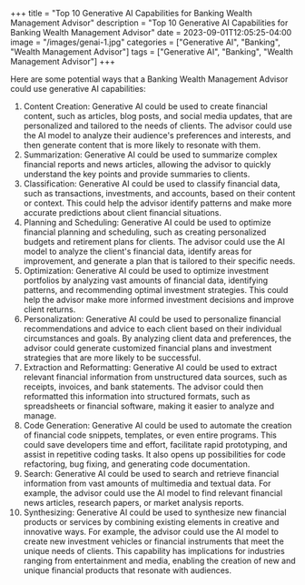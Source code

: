 +++
title = "Top 10 Generative AI Capabilities for Banking Wealth Management Advisor"
description = "Top 10 Generative AI Capabilities for Banking Wealth Management Advisor"
date = 2023-09-01T12:05:25-04:00
image = "/images/genai-1.jpg"
categories = ["Generative AI", "Banking", "Wealth Management Advisor"]
tags = ["Generative AI", "Banking", "Wealth Management Advisor"]
+++

Here are some potential ways that a Banking Wealth Management Advisor could use generative AI capabilities:

1. Content Creation: Generative AI could be used to create financial content, such as articles, blog posts, and social media updates, that are personalized and tailored to the needs of clients. The advisor could use the AI model to analyze their audience's preferences and interests, and then generate content that is more likely to resonate with them.
2. Summarization: Generative AI could be used to summarize complex financial reports and news articles, allowing the advisor to quickly understand the key points and provide summaries to clients.
3. Classification: Generative AI could be used to classify financial data, such as transactions, investments, and accounts, based on their content or context. This could help the advisor identify patterns and make more accurate predictions about client financial situations.
4. Planning and Scheduling: Generative AI could be used to optimize financial planning and scheduling, such as creating personalized budgets and retirement plans for clients. The advisor could use the AI model to analyze the client's financial data, identify areas for improvement, and generate a plan that is tailored to their specific needs.
5. Optimization: Generative AI could be used to optimize investment portfolios by analyzing vast amounts of financial data, identifying patterns, and recommending optimal investment strategies. This could help the advisor make more informed investment decisions and improve client returns.
6. Personalization: Generative AI could be used to personalize financial recommendations and advice to each client based on their individual circumstances and goals. By analyzing client data and preferences, the advisor could generate customized financial plans and investment strategies that are more likely to be successful.
7. Extraction and Reformatting: Generative AI could be used to extract relevant financial information from unstructured data sources, such as receipts, invoices, and bank statements. The advisor could then reformatted this information into structured formats, such as spreadsheets or financial software, making it easier to analyze and manage.
8. Code Generation: Generative AI could be used to automate the creation of financial code snippets, templates, or even entire programs. This could save developers time and effort, facilitate rapid prototyping, and assist in repetitive coding tasks. It also opens up possibilities for code refactoring, bug fixing, and generating code documentation.
9. Search: Generative AI could be used to search and retrieve financial information from vast amounts of multimedia and textual data. For example, the advisor could use the AI model to find relevant financial news articles, research papers, or market analysis reports.
10. Synthesizing: Generative AI could be used to synthesize new financial products or services by combining existing elements in creative and innovative ways. For example, the advisor could use the AI model to create new investment vehicles or financial instruments that meet the unique needs of clients. This capability has implications for industries ranging from entertainment and media, enabling the creation of new and unique financial products that resonate with audiences.